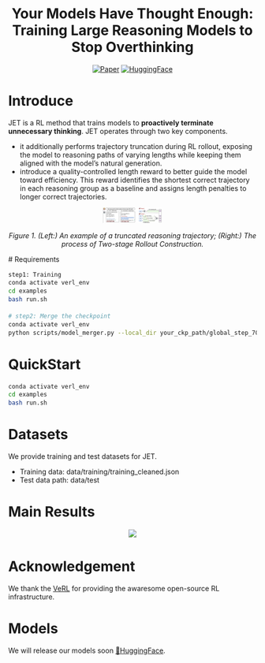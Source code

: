 <h1 align="center">Your Models Have Thought Enough: Training Large Reasoning Models to Stop Overthinking</h1>

<div align="center"> 

[![Paper](https://img.shields.io/badge/Paper-arXiv-b5212f.svg?logo=arxiv)](pics/JET.pdf)
[![HuggingFace](https://img.shields.io/badge/Data&Model-HuggingFace-ffd21e.svg?logo=huggingface)]() 

</div>

# Introduce
JET is a RL method that trains models to **proactively terminate unnecessary thinking**. JET operates through two key components. 

- it additionally performs trajectory truncation during RL rollout, exposing the model to reasoning paths of varying lengths while keeping them aligned with the model’s natural generation. 
- introduce a quality-controlled length reward to better guide the model toward efficiency. This reward identifies the shortest correct trajectory in each reasoning group as a baseline and assigns length penalties to longer correct trajectories. 
 
<div align=center>
<img src="./pics/rollout_show.jpg" width="120px">
<p><em>Figure 1. (Left:) An example of a truncated reasoning trajectory; (Right:) The process of Two-stage Rollout Construction.</em></p>
</div>
# Requirements
 
```bash
step1: Training
conda activate verl_env
cd examples
bash run.sh

# step2: Merge the checkpoint
conda activate verl_env
python scripts/model_merger.py --local_dir your_ckp_path/global_step_70/actor
````

# QuickStart

```bash
conda activate verl_env
cd examples
bash run.sh
````

# Datasets
We provide training and test datasets for JET.
- Training data: data/training/training_cleaned.json
- Test data path: data/test

# Main Results
<div align=center>
<img src="./pics/main_results.jpg" width="120px">
</div>

# Acknowledgement
We thank the [VeRL](https://github.com/volcengine/verl) for providing the awaresome open-source RL infrastructure.

# Models
We will release our models soon [🤗HuggingFace](https://huggingface.co/).